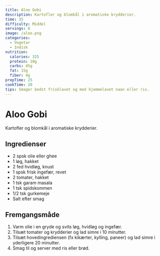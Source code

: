 ```yaml
---
title: Aloo Gobi
description: Kartofler og blomkål i aromatiske krydderier.
time: 35
difficulty: Middel
servings: 6
image: /aloo.png
categories:
  - Vegetar
  - Indisk
nutrition:
  calories: 325
  protein: 10g
  carbs: 45g
  fat: 15g
  fiber: 4g
prepTime: 25
cookTime: 20
tips: Smager bedst frisklavet og med hjemmelavet naan eller ris.
---
```


# Aloo Gobi

Kartofler og blomkål i aromatiske krydderier.

## Ingredienser

- 2 spsk olie eller ghee
- 1 løg, hakket
- 2 fed hvidløg, knust
- 1 spsk frisk ingefær, revet
- 2 tomater, hakket
- 1 tsk garam masala
- 1 tsk spidskommen
- 1/2 tsk gurkemeje
- Salt efter smag

## Fremgangsmåde

1. Varm olie i en gryde og svits løg, hvidløg og ingefær.
2. Tilsæt tomater og krydderier og lad simre i 10 minutter.
3. Tilsæt hovedingrediensen (fx kikærter, kylling, paneer) og lad simre i yderligere 20 minutter.
4. Smag til og server med ris eller brød.
